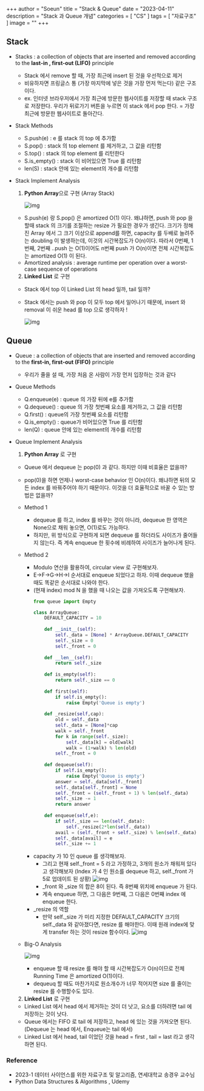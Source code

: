 +++
author = "Soeun"
title = "Stack & Queue"
date = "2023-04-11"
description = "Stack 과 Queue 개념"
categories = [
    "CS"
]
tags = [
    "자료구조"
]
image = ""
+++


## Stack 

- Stacks : a collection of objects that are inserted and removed according to the **last-in , first-out (LIFO)** principle
  - Stack 에서 remove 할 때, 가장 최근에 insert 된 것을 우선적으로 제거 
  - 비유하자면 프링글스 통 (가장 마지막에 넣은 것을 가장 먼저 먹는다) 같은 구조이다. 
  - ex. 인터넷 브라우저에서 가장 최근에 방문한 웹사이트를 저장할 때 stack 구조로 저장한다. 우리가 뒤로가기 버튼을 누르면 이 stack 에서 pop 한다. = 가장 최근에 방문한 웹사이트로 돌아간다. 

- Stack Methods
  - S.push(e) : e 를 stack 의 top 에 추가함
  - S.pop() : stack 의 top element 를 제거하고, 그 값을 리턴함
  - S.top() : stack 의 top element 를 리턴한다
  - S.is_empty() : stack 이 비어있으면 True 를 리턴함
  - len(S) : stack 안에 있는 element의 개수를 리턴함

- Stack Implement Analysis
  1. **Python Array**으로 구현 (Array Stack)

        ![img](https://github.com/ddoddii/Study-repo/assets/95014836/d7fbf526-bfce-42c1-bc63-67da9f207a39)

    - S.push(e) 랑 S.pop() 은 amortized O(1) 이다. 왜냐하면, push 와 pop 을 할때 stack 의 크기를 조절하는 resize 가 필요한 경우가 생긴다. 크기가 정해진 Array 에서 그 크기 이상으로 append를 하면, capacity 를 두배로 늘려주는 doubling 이 발생하는데, 이것의 시간복잡도가 O(n)이다. 따라서 0번째, 1번째, 2번째 ..push 는 O(1)이어도 n번째 push 가 O(n)이면 전체 시간복잡도는 amortized O(1) 이 된다. 
    - Amortized analysis : average runtime per operation over a worst-case sequence of operations

  2. **Linked List** 로 구현
    - Stack 에서 top 이 Linked List 의 head 일까, tail 일까?
    - Stack 에서는 push 와 pop 이 모두 top 에서 일어나기 때문에, insert 와 removal 이 쉬운 head 를 top 으로 생각하자 !

        ![img](https://github.com/ddoddii/Study-repo/assets/95014836/28102228-e059-490b-b042-8129f66216b4)

## Queue

- Queue : a collection of objects that are inserted and removed according to the **first-in, first-out (FIFO)** principle
  - 우리가 줄을 설 때, 가장 처음 온 사람이 가장 먼저 입장하는 것과 같다

- Queue Methods
  - Q.enqueue(e) : queue 의 가장 뒤에 e를 추가함
  - Q.dequeue() : queue 의 가장 첫번째 요소를 제거하고, 그 값을 리턴함
  - Q.first() : queue의 가장 첫번째 요소를 리턴함
  - Q.is_empty() : queue가 비어있으면 True 를 리턴함
  - len(Q) : queue 안에 있는 element의 개수를 리턴함

- Queue Implement Analysis
  1.  **Python Array** 로 구현
  - Queue 에서 dequeue 는 pop(0) 과 같다. 하지만 이때 비효율은 없을까?
  - pop(0)을 하면 언제나 worst-case behavior 인 O(n)이다. 왜냐하면 뒤의 모든 index 를 바꿔주어야 하기 때문이다. 이것을 더 효율적으로 바꿀 수 있는 방법은 없을까?
  - Method 1
    - dequeue 를 하고, index 를 바꾸는 것이 아니라, dequeue 한 영역은 None으로 채워 놓으면, O(1)로도 가능하다. 
    - 하지만, 위 방식으로 구현하게 되면 dequeue 를 하더라도 사이즈가 줄어들지 않는다. 즉 계속 enqueue 한 횟수에 비례하여 사이즈가 늘어나게 된다. 
  - Method 2
    - Modulo 연산을 활용하여, circular view 로 구현해보자.
    - E->F->G->H->I 순서대로 enqueue 되었다고 하자. 이때 dequeue 했을 때도 똑같은 순서대로 나와야 한다. 
    - (현재 index) mod N 을 했을 때 나오는 값을 가져오도록 구현해보자.
      ```python
      from queue import Empty

      class ArrayQueue:
          DEFAULT_CAPACITY = 10
          
          def __init__(self):
              self._data = [None] * ArrayQueue.DEFAULT_CAPACITY
              self._size = 0
              self._front = 0
              
          def __len__(self):
              return self._size
          
          def is_empty(self):
              return self._size == 0
          
          def first(self):
              if self.is_empty():
                  raise Empty('Queue is empty')
              
          def _resize(self,cap):
              old = self._data
              self._data = [None]*cap
              walk = self._front
              for k in range(self._size):
                  self._data[k] = old[walk]
                  walk = (1+walk) % len(old)
              self._front = 0
          
          def dequeue(self):
              if self.is_empty():
                  raise Empty('Queue is empty')
              answer = self._data[self._front]
              self._data[self._front] = None
              self._front = (self._front + 1) % len(self._data)
              self._size -= 1
              return answer
          
          def enqueue(self,e):
              if self._size == len(self._data):
                  self._resize(2*len(self._data))
              avail = (self._front + self._size) % len(self._data)
              self._data[avail] = e
              self._size += 1
      ```
    - capacity 가 10 인 queue 를 생각해보자.
      - 그리고 현재 self._front = 5 라고 가정하고, 3개의 원소가 채워져 있다고 생각해보자 (Index 가 4 인 원소를 dequeue 하고, self._front 가 5로 업데이트 된 상황)
      ![img](https://github.com/ddoddii/Study-repo/assets/95014836/2b43d926-981f-4690-b311-650c40c06871)
      - _front 와 _size 의 합은 8이 된다. 즉 8번째 위치에 enqueue 가 된다. 
      - 계속 enqueue 하면, 그 다음은 9번째, 그 다음은 0번째 index 에 enqueue 한다.
    - _resize 의 역할
      - 만약 self._size 가 미리 지정한 DEFAULT_CAPACITY 크기의 self._data 와 같아졌다면, resize 를 해야한다. 이때 원래 index에 맞게 transfer 하는 것이 resize 함수이다. 
       ![img](https://github.com/ddoddii/Study-repo/assets/95014836/3408510e-a22a-4a77-a5f0-919d0bb1ffbd)
  - Big-O Analysis

    ![img](https://github.com/ddoddii/Study-repo/assets/95014836/5f7d288e-c214-4ade-a9e1-4285cb3c012d)
    - enqueue 할 때 resize 를 해야 할 때 시간복잡도가 O(n)이므로 전체 Running Time 은 amortized O(1)이다.
    - dequeuq 할 때도 마찬가지로 원소개수가 너무 적어지면 size 를 줄이는 resize 를 수행할수도 있다.

  2. **Linked List** 로 구현
    - Linked List 에서 head 에서 제거하는 것이 더 낫고, 요소를 더하려면 tail 에 저장하는 것이 낫다.
    - Queue 에서는 FIFO 로 tail 에 저장하고, head 에 있는 것을 가져오면 된다. (Dequeue 는 head 에서, Enqueue는 tail 에서)
    - Linked List 에서 head, tail 이었던 것을 head = first , tail = last 라고 생각하면 된다.


### Reference 
- 2023-1 데이터 사이언스를 위한 자료구조 및 알고리즘, 연세대학교 송경우 교수님
- Python Data Structures & Algorithms , Udemy
